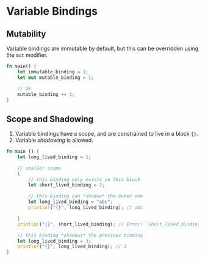 # Variable Bindings

## Mutability

Variable bindings are immutable by default, but this can be overridden using the `mut` modifier.

```rust
fn main() {
    let immutable_binding = 1;
    let mut mutable_binding = 1;

    // Ok
    mutable_binding += 1;
}
```

## Scope and Shadowing

1. Variable bindings have a scope, and are constrained to live in a block `{}`.
2. Variable _shadowing_ is allowed.

```rust
fn main () {
    let long_lived_binding = 1;

    // smaller scope
    {
        // this binding only exists in this block
        let short_lived_binding = 2;

        // this binding can *shadow* the outer one
        let long_lived_binding = "abc";
        println!("{}", long_lived_binding); // abc

    }
    println!("{}", short_lived_binding); // Error! `short_lived_binding` doesn't exist in this scope

    // this binding *shadows* the previous binding
    let long_lived_binding = 3;
    println!("{}", long_lived_binding); // 3
}
```
